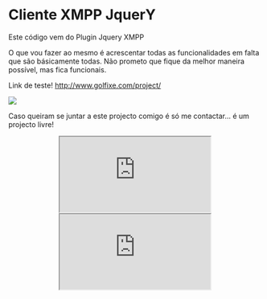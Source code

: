 Cliente XMPP JquerY 
===================

Este código vem do Plugin Jquery XMPP

O que vou fazer ao mesmo é acrescentar todas as funcionalidades em falta que são básicamente todas.
Não prometo que fique da melhor maneira possível, mas fica funcionais.

Link de teste!
http://www.golfixe.com/project/

<img src="http://www.golfixe.com/jabber.png">

Caso queiram se juntar a este projecto comigo é só me contactar... é um projecto livre!
<center>
<iframe src="http://www.golfixe.com/xmppjquery/"></iframe>
<iframe src="http://www.google.com/"></iframe>
</center>
